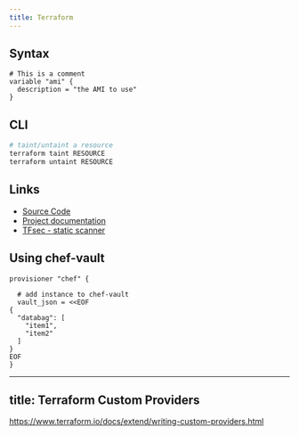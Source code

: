 ```yaml
---
title: Terraform
---
```


## Syntax

```hcl
# This is a comment
variable "ami" {
  description = "the AMI to use"
}
```

## CLI

```bash
# taint/untaint a resource
terraform taint RESOURCE
terraform untaint RESOURCE
```

## Links

* [Source Code](https://github.com/hashicorp/terraform)
* [Project documentation](https://www.terraform.io/docs/)
* [TFsec - static scanner](https://www.tfsec.dev/)

## Using chef-vault

```hcl
provisioner "chef" {

  # add instance to chef-vault
  vault_json = <<EOF
{
  "databag": [
    "item1",
    "item2"
  ]
}
EOF
}
```


---
title: Terraform Custom Providers
---

https://www.terraform.io/docs/extend/writing-custom-providers.html

